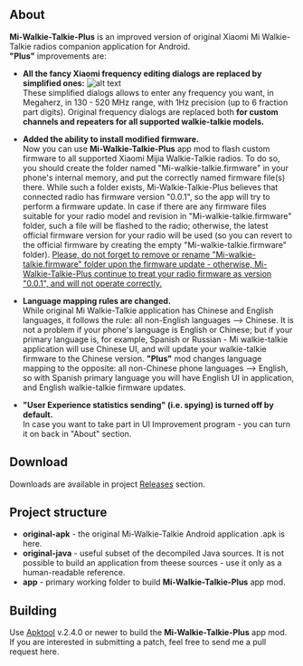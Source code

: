 ## About
**Mi-Walkie-Talkie-Plus** is an improved version of original Xiaomi Mi Walkie-Talkie radios companion application for Android.  
**"Plus"** improvements are:
* **All the fancy Xiaomi frequency editing dialogs are replaced by simplified ones:**
![alt text](http://cs5-3.4pda.to/14851033.jpg)  
These simplified dialogs allows to enter any frequency you want, in Megaherz, in 130 - 520 MHz range, with 1Hz precision (up to 6 fraction part digits). Original frequency dialogs are replaced both **for custom channels and repeaters for all supported walkie-talkie models.**  

* **Added the ability to install modified firmware.**  
Now you can use **Mi-Walkie-Talkie-Plus** app mod to flash custom firmware to all supported Xiaomi Mijia Walkie-Talkie radios. To do so, you should create the folder named "Mi-walkie-talkie.firmware" in your phone's internal memory, and put the correctly named firmware file(s) there. While such a folder exists, Mi-Walkie-Talkie-Plus believes that connected radio has firmware version "0.0.1", so the app will try to perform a firmware update. In case if there are any firmware files suitable for your radio model and revision in "Mi-walkie-talkie.firmware" folder, such a file will be flashed to the radio; otherwise, the latest official firmware version for your radio will be used (so you can revert to the official firmware by creating the empty "Mi-walkie-talkie.firmware" folder). <ins>Please, do not forget to remove or rename "Mi-walkie-talkie.firmware" folder upon the firmware update - otherwise, Mi-Walkie-Talkie-Plus continue to treat your radio firmware as version "0.0.1", and will not operate correctly.</ins>  

* **Language mapping rules are changed.**  
While original Mi Walkie-Talkie application has Chinese and English languages, it follows the rule: all non-English languages --> Chinese. It is not a problem if your phone's language is English or Chinese; but if your primary language is, for example, Spanish or Russian - Mi walkie-talkie application will use Chinese UI, and will update your walkie-talkie firmware to the Chinese version. **"Plus"** mod changes language mapping to the opposite: all non-Chinese phone languages --> English, so with Spanish primary language you will have English UI in application, and English walkie-talkie firmware updates.  

* **"User Experience statistics sending" (i.e. spying) is turned off by default.**  
In case you want to take part in UI Improvement program - you can turn it on back in "About" section.

## Download
Downloads are available in project [Releases](https://github.com/Mi-Walkie-Talkie-by-Darkhorse/Mi-Walkie-Talkie-Plus/releases) section.

## Project structure
* **original-apk** - the original Mi-Walkie-Talkie Android application .apk is here.
* **original-java** - useful subset of the decompiled Java sources. It is not possible to build an application from theese sources - use it only as a human-readable reference.
* **app** - primary working folder to build **Mi-Walkie-Talkie-Plus** app mod.
    
## Building
Use [Apktool](https://github.com/iBotPeaches/Apktool) v.2.4.0 or newer to build the **Mi-Walkie-Talkie-Plus** app mod.  
If you are interested in submitting a patch, feel free to send me a pull request here.
